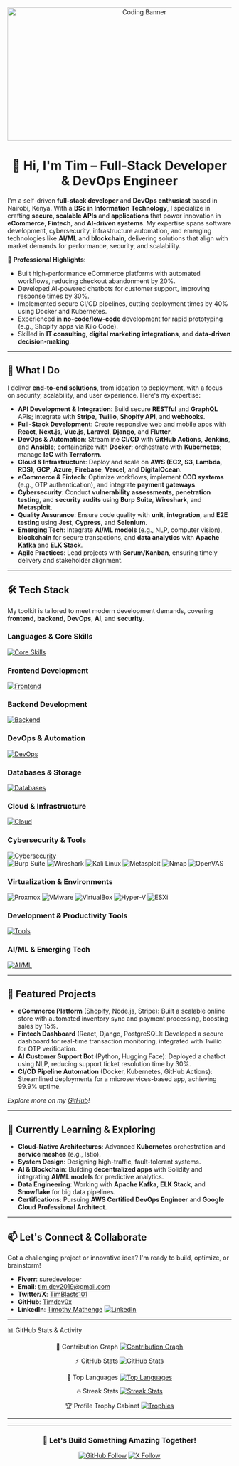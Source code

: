 <div align="center">
  <img src="https://media.giphy.com/media/dWesBcTLavkZuG35MI/giphy.gif" width="600" height="300" alt="Coding Banner"/>
  <h1>👋 Hi, I'm Tim – Full-Stack Developer & DevOps Engineer</h1>
</div>

I'm a self-driven **full-stack developer** and **DevOps enthusiast** based in Nairobi, Kenya. With a **BSc in Information Technology**, I specialize in crafting **secure, scalable APIs** and **applications** that power innovation in **eCommerce**, **Fintech**, and **AI-driven systems**. My expertise spans software development, cybersecurity, infrastructure automation, and emerging technologies like **AI/ML** and **blockchain**, delivering solutions that align with market demands for performance, security, and scalability.

💼 **Professional Highlights**:
- Built high-performance eCommerce platforms with automated workflows, reducing checkout abandonment by 20%.
- Developed AI-powered chatbots for customer support, improving response times by 30%.
- Implemented secure CI/CD pipelines, cutting deployment times by 40% using Docker and Kubernetes.
- Experienced in **no-code/low-code** development for rapid prototyping (e.g., Shopify apps via Kilo Code).
- Skilled in **IT consulting**, **digital marketing integrations**, and **data-driven decision-making**.

---

## 🔧 What I Do
I deliver **end-to-end solutions**, from ideation to deployment, with a focus on security, scalability, and user experience. Here's my expertise:

- **API Development & Integration**: Build secure **RESTful** and **GraphQL** APIs; integrate with **Stripe**, **Twilio**, **Shopify API**, and **webhooks**.
- **Full-Stack Development**: Create responsive web and mobile apps with **React**, **Next.js**, **Vue.js**, **Laravel**, **Django**, and **Flutter**.
- **DevOps & Automation**: Streamline **CI/CD** with **GitHub Actions**, **Jenkins**, and **Ansible**; containerize with **Docker**; orchestrate with **Kubernetes**; manage **IaC** with **Terraform**.
- **Cloud & Infrastructure**: Deploy and scale on **AWS (EC2, S3, Lambda, RDS)**, **GCP**, **Azure**, **Firebase**, **Vercel**, and **DigitalOcean**.
- **eCommerce & Fintech**: Optimize workflows, implement **COD systems** (e.g., OTP authentication), and integrate **payment gateways**.
- **Cybersecurity**: Conduct **vulnerability assessments**, **penetration testing**, and **security audits** using **Burp Suite**, **Wireshark**, and **Metasploit**.
- **Quality Assurance**: Ensure code quality with **unit**, **integration**, and **E2E testing** using **Jest**, **Cypress**, and **Selenium**.
- **Emerging Tech**: Integrate **AI/ML models** (e.g., NLP, computer vision), **blockchain** for secure transactions, and **data analytics** with **Apache Kafka** and **ELK Stack**.
- **Agile Practices**: Lead projects with **Scrum/Kanban**, ensuring timely delivery and stakeholder alignment.

---

## 🛠️ Tech Stack
My toolkit is tailored to meet modern development demands, covering **frontend**, **backend**, **DevOps**, **AI**, and **security**.

### Languages & Core Skills
[![Core Skills](https://skillicons.dev/icons?i=js,ts,python,php,bash,java,go,html,css)](https://skillicons.dev)

### Frontend Development
[![Frontend](https://skillicons.dev/icons?i=react,nextjs,vue,nuxtjs,tailwind,bootstrap,sass,flutter)](https://skillicons.dev)

### Backend Development
[![Backend](https://skillicons.dev/icons?i=nodejs,express,laravel,django,flask,graphql,redis)](https://skillicons.dev)

### DevOps & Automation
[![DevOps](https://skillicons.dev/icons?i=docker,kubernetes,terraform,jenkins,githubactions,ansible,nginx,prometheus,grafana,circleci)](https://skillicons.dev)

### Databases & Storage
[![Databases](https://skillicons.dev/icons?i=postgres,mongodb,mysql,redis,sqlite,firebase,supabase)](https://skillicons.dev)

### Cloud & Infrastructure
[![Cloud](https://skillicons.dev/icons?i=aws,gcp,azure,digitalocean,heroku,vercel,netlify)](https://skillicons.dev)

### Cybersecurity & Tools
[![Cybersecurity](https://skillicons.dev/icons?i=linux,powershell)](https://skillicons.dev)  
<img src="https://img.shields.io/badge/Burp%20Suite-FF5733?style=flat&logo=burpsuite&logoColor=white" alt="Burp Suite"/> 
<img src="https://img.shields.io/badge/Wireshark-1679A7?style=flat&logo=wireshark&logoColor=white" alt="Wireshark"/> 
<img src="https://img.shields.io/badge/Kali%20Linux-557C94?style=flat&logo=kali-linux&logoColor=white" alt="Kali Linux"/> 
<img src="https://img.shields.io/badge/Metasploit-000000?style=flat&logo=metasploit&logoColor=red" alt="Metasploit"/> 
<img src="https://img.shields.io/badge/Nmap-4682B4?style=flat&logo=nmap&logoColor=white" alt="Nmap"/> 
<img src="https://img.shields.io/badge/OpenVAS-4CAF50?style=flat&logo=openvas&logoColor=white" alt="OpenVAS"/>

### Virtualization & Environments
<img src="https://img.shields.io/badge/Proxmox-E57000?style=flat&logo=proxmox&logoColor=black" alt="Proxmox"/> 
<img src="https://img.shields.io/badge/VMware-607078?style=flat&logo=vmware&logoColor=white" alt="VMware"/> 
<img src="https://img.shields.io/badge/VirtualBox-183A61?style=flat&logo=virtualbox&logoColor=white" alt="VirtualBox"/> 
<img src="https://img.shields.io/badge/Hyper--V-0078D6?style=flat&logo=microsoft&logoColor=white" alt="Hyper-V"/> 
<img src="https://img.shields.io/badge/ESXi-607078?style=flat&logo=vmware&logoColor=white" alt="ESXi"/>

### Development & Productivity Tools
[![Tools](https://skillicons.dev/icons?i=vscode,git,github,npm,yarn,postman,figma,jira,slack)](https://skillicons.dev)

### AI/ML & Emerging Tech
[![AI/ML](https://skillicons.dev/icons?i=pytorch,tensorflow,sklearn,keras,huggingface)](https://skillicons.dev)

---

## 🌟 Featured Projects
- **eCommerce Platform** (Shopify, Node.js, Stripe): Built a scalable online store with automated inventory sync and payment processing, boosting sales by 15%.
- **Fintech Dashboard** (React, Django, PostgreSQL): Developed a secure dashboard for real-time transaction monitoring, integrated with Twilio for OTP verification.
- **AI Customer Support Bot** (Python, Hugging Face): Deployed a chatbot using NLP, reducing support ticket resolution time by 30%.
- **CI/CD Pipeline Automation** (Docker, Kubernetes, GitHub Actions): Streamlined deployments for a microservices-based app, achieving 99.9% uptime.

*Explore more on my [GitHub](https://github.com/Timdev0x)!*

---

## 🌱 Currently Learning & Exploring
- **Cloud-Native Architectures**: Advanced **Kubernetes** orchestration and **service meshes** (e.g., Istio).
- **System Design**: Designing high-traffic, fault-tolerant systems.
- **AI & Blockchain**: Building **decentralized apps** with Solidity and integrating **AI/ML models** for predictive analytics.
- **Data Engineering**: Working with **Apache Kafka**, **ELK Stack**, and **Snowflake** for big data pipelines.
- **Certifications**: Pursuing **AWS Certified DevOps Engineer** and **Google Cloud Professional Architect**.

---

## 📫 Let's Connect & Collaborate
Got a challenging project or innovative idea? I'm ready to build, optimize, or brainstorm!

- **Fiverr**: [suredeveloper](https://www.fiverr.com/suredeveloper)
- **Email**: [tim.dev2019@gmail.com](mailto:tim.dev2019@gmail.com)
- **Twitter/X**: [TimBlasts101](https://x.com/TimBlasts101)
- **GitHub**: [Timdev0x](https://github.com/Timdev0x)
- **LinkedIn**: [Timothy Mathenge](https://www.linkedin.com/in/timothy-mathenge-bba730127/)
  <a href="https://www.linkedin.com/in/timothy-mathenge-bba730127/"><img src="https://img.shields.io/badge/LinkedIn-0A66C2?style=flat&logo=linkedin&logoColor=white" alt="LinkedIn"/></a>
---
📊 GitHub Stats & Activity
<div align="center">

🧠 Contribution Graph
<a href="https://github.com/Timdev0x"> <img src="https://github-readme-activity-graph.vercel.app/graph?username=Timdev0x&theme=react-dark&hide_border=true&area=true" alt="Contribution Graph" /> </a>

⚡ GitHub Stats
<a href="https://github.com/Timdev0x"> <img src="https://github-readme-stats.vercel.app/api?username=Timdev0x&show_icons=true&theme=tokyonight&include_all_commits=true&hide_border=true" alt="GitHub Stats" /> </a>

🧮 Top Languages
<a href="https://github.com/Timdev0x"> <img src="https://github-readme-stats.vercel.app/api/top-langs/?username=Timdev0x&layout=compact&theme=tokyonight&hide_border=true&langs_count=10" alt="Top Languages" /> </a>

🔥 Streak Stats
<a href="https://github.com/Timdev0x"> <img src="https://github-readme-streak-stats.herokuapp.com/?user=Timdev0x&theme=tokyonight&hide_border=true" alt="Streak Stats" /> </a>

🏆 Profile Trophy Cabinet
<a href="https://github.com/Timdev0x"> <img src="https://github-profile-trophy.vercel.app/?username=Timdev0x&theme=darkhub&no-frame=true&margin-w=10" alt="Trophies" /> </a>

</div>

---

---

<div align="center">
  <h3>🚀 Let's Build Something Amazing Together!</h3>
  <a href="https://github.com/Timdev0x"><img src="https://img.shields.io/badge/GitHub-Follow-181717?style=flat&logo=github&logoColor=white" alt="GitHub Follow"/></a>
  <a href="https://x.com/TimBlasts101"><img src="https://img.shields.io/badge/X-Follow-1DA1F2?style=flat&logo=x&logoColor=white" alt="X Follow"/></a>
</div>
